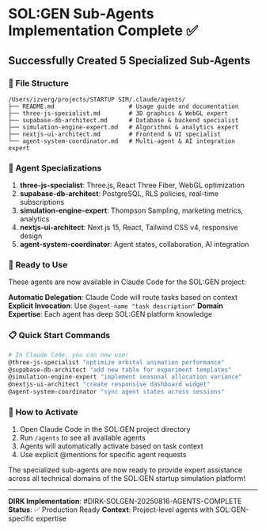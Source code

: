 # SOL:GEN Sub-Agents Implementation Complete ✅

## Successfully Created 5 Specialized Sub-Agents

### 📂 File Structure
```
/Users/izverg/projects/STARTUP SIM/.claude/agents/
├── README.md                     # Usage guide and documentation
├── three-js-specialist.md        # 3D graphics & WebGL expert
├── supabase-db-architect.md      # Database & backend specialist  
├── simulation-engine-expert.md   # Algorithms & analytics expert
├── nextjs-ui-architect.md        # Frontend & UI specialist
└── agent-system-coordinator.md   # Multi-agent & AI integration expert
```

### 🎯 Agent Specializations

1. **three-js-specialist**: Three.js, React Three Fiber, WebGL optimization
2. **supabase-db-architect**: PostgreSQL, RLS policies, real-time subscriptions
3. **simulation-engine-expert**: Thompson Sampling, marketing metrics, analytics
4. **nextjs-ui-architect**: Next.js 15, React, Tailwind CSS v4, responsive design
5. **agent-system-coordinator**: Agent states, collaboration, AI integration

### 🚀 Ready to Use

These agents are now available in Claude Code for the SOL:GEN project:

**Automatic Delegation**: Claude Code will route tasks based on context
**Explicit Invocation**: Use `@agent-name "task description"`
**Domain Expertise**: Each agent has deep SOL:GEN platform knowledge

### 📋 Quick Start Commands

```bash
# In Claude Code, you can now use:
@three-js-specialist "optimize orbital animation performance"
@supabase-db-architect "add new table for experiment templates"  
@simulation-engine-expert "implement seasonal allocation variance"
@nextjs-ui-architect "create responsive dashboard widget"
@agent-system-coordinator "sync agent states across sessions"
```

### 🔧 How to Activate

1. Open Claude Code in the SOL:GEN project directory
2. Run `/agents` to see all available agents
3. Agents will automatically activate based on task context
4. Use explicit @mentions for specific agent requests

The specialized sub-agents are now ready to provide expert assistance across all technical domains of the SOL:GEN startup simulation platform!

---
**DIRK Implementation**: #DIRK-SOLGEN-20250816-AGENTS-COMPLETE
**Status**: ✅ Production Ready
**Context**: Project-level agents with SOL:GEN-specific expertise

